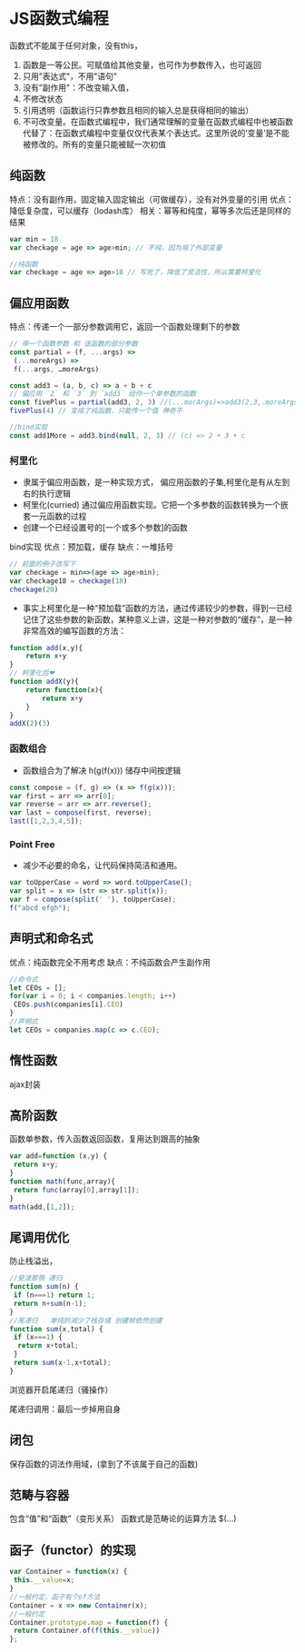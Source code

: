 # JS函数式编程

函数式不能属于任何对象，没有this，

1. 函数是一等公民。可赋值给其他变量，也可作为参数传入，也可返回
2. 只用”表达式"，不用"语句"
3. 没有”副作用"：不改变输入值，
4. 不修改状态
5. 引用透明（函数运行只靠参数且相同的输入总是获得相同的输出）
6. 不可改变量。在函数式编程中，我们通常理解的变量在函数式编程中也被函数代替了：在函数式编程中变量仅仅代表某个表达式。这里所说的’变量’是不能被修改的。所有的变量只能被赋一次初值 

## 纯函数

特点：没有副作用，固定输入固定输出（可做缓存），没有对外变量的引用
优点：降低复杂度，可以缓存（lodash库）
相关：幂等和纯度，幂等多次后还是同样的结果

```js
var min = 18
var checkage = age => age>min; // 不纯，因为用了外部变量

//纯函数
var checkage = age => age>18 // 写死了，降低了灵活性，所以需要柯里化
```

## 偏应用函数

特点：传递一个一部分参数调用它，返回一个函数处理剩下的参数

```js
// 带⼀个函数参数 和 该函数的部分参数
const partial = (f, ...args) =>
 (...moreArgs) =>
 f(...args, …moreArgs)

const add3 = (a, b, c) => a + b + c
// 偏应⽤ `2` 和 `3` 到 `add3` 给你⼀个单参数的函数
const fivePlus = partial(add3, 2, 3) //(...morArgs)=>add3(2,3,.moreArgs)
fivePlus(4) // 变成了纯函数，只能传一个值 神奇不

//bind实现
const add1More = add3.bind(null, 2, 3) // (c) => 2 + 3 + c
```

### 柯里化

- 隶属于偏应用函数，是一种实现方式， 偏应用函数的子集,柯里化是有从左到右的执行逻辑
- 柯里化(curried) 通过偏应用函数实现。它把一个多参数的函数转换为一个嵌套一元函数的过程
- 创建一个已经设置号的[一个或多个参数]的函数

bind实现
优点：预加载，缓存
缺点：一堆括号

```js
// 前面的例子改写下
var checkage = min=>(age => age>min);
var checkage18 = checkage(18)
checkage(20)
```

- 事实上柯里化是一种“预加载”函数的方法，通过传递较少的参数，得到一已经记住了这些参数的新函数，某种意义上讲，这是一种对参数的“缓存”，是一种非常高效的编写函数的方法：

```js
function add(x,y){
    return x+y
}
// 柯里化后❤
function addX(y){
    return function(x){
        return x+y
    }
}
addX(2)(3)
```

### 函数组合

- 函数组合为了解决 h(g(f(x)))
储存中间按逻辑

```js
const compose = (f, g) => (x => f(g(x)));
var first = arr => arr[0];
var reverse = arr => arr.reverse();
var last = compose(first, reverse);
last([1,2,3,4,5]);
```

### Point Free

- 减少不必要的命名，让代码保持简洁和通用。

```js
var toUpperCase = word => word.toUpperCase();
var split = x => (str => str.split(x));
var f = compose(split(' '), toUpperCase);
f("abcd efgh");
```

## 声明式和命名式

优点：纯函数完全不用考虑
缺点：不纯函数会产生副作用

```js
//命令式
let CEOs = [];
for(var i = 0; i < companies.length; i++)
 CEOs.push(companies[i].CEO)
}
//声明式
let CEOs = companies.map(c => c.CEO);
```

## 惰性函数

ajax封装

## 高阶函数

函数单参数，传入函数返回函数，复用达到跟高的抽象

```js
var add=function (x,y) {
 return x+y;
}
function math(func,array){
 return func(array[0],array[1]);
}
math(add,[1,2]);
```

## 尾调用优化

防止栈溢出，

```js
//斐波那惬 递归
function sum(n) {
 if (n===1) return 1;
 return n+sum(n-1);
}
//尾递归   单纯的减少了栈存储 创建帧依然创建
function sum(x,total) {
 if (x===1) {
  return x+total;
 }
 return sum(x-1,x+total);
}
```

 浏览器开启尾递归（骚操作）

尾递归调用：最后一步掉用自身

## 闭包

保存函数的词法作用域，(拿到了不该属于自己的函数)

## 范畴与容器

包含“值”和“函数”（变形关系）
函数式是范畴论的运算方法
$(...)

## 函子（functor）的实现

```js
var Container = function(x) {
 this.__value=x;
}
//一般约定，函子有个of方法
Container = x => new Container(x);
//一般约定
Container.prototype.map = function(f) {
 return Container.of(f(this.__value))
};
```
